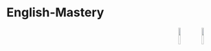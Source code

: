 # English-Mastery
<a href="https://developer.apple.com/xcode/swiftui/"><img src="https://img.icons8.com/?size=512&id=24465&format=png" align="right" width="10%"></a>
<img src="https://imgur.com/Iw3a21e" align="right" width="10%"></a>
